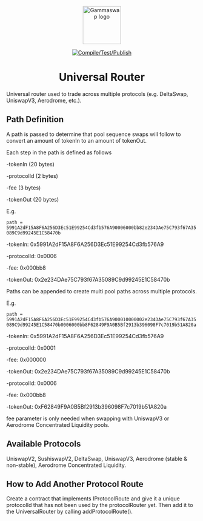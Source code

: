 <p align="center"><a href="https://gammaswap.com" target="_blank" rel="noopener noreferrer"><img width="100" src="https://app.gammaswap.com/logo.svg" alt="Gammaswap logo"></a></p>

<p align="center">
  <a href="https://github.com/gammaswap/universal-router/actions/workflows/main.yml">
    <img src="https://github.com/gammaswap/universal-router/actions/workflows/main.yml/badge.svg?branch=main" alt="Compile/Test/Publish">
  </a>
</p>

<h1 align="center">Universal Router</h1>
Universal router used to trade across multiple protocols (e.g. DeltaSwap, UniswapV3, Aerodrome, etc.).

## Path Definition

A path is passed to determine that pool sequence swaps will follow to convert an amount of tokenIn to an amount of tokenOut.

Each step in the path is defined as follows

-tokenIn (20 bytes)

-protocolId (2 bytes)

-fee (3 bytes)

-tokenOut (20 bytes)

E.g.

`path = 5991A2dF15A8F6A256D3Ec51E99254Cd3fb576A90006000bb82e234DAe75C793f67A35089C9d99245E1C58470b`

-tokenIn: 0x5991A2dF15A8F6A256D3Ec51E99254Cd3fb576A9

-protocolId: 0x0006

-fee: 0x000bb8

-tokenOut: 0x2e234DAe75C793f67A35089C9d99245E1C58470b

Paths can be appended to create multi pool paths across multiple protocols.

E.g.

`path = 5991A2dF15A8F6A256D3Ec51E99254Cd3fb576A900010000002e234DAe75C793f67A35089C9d99245E1C58470b0006000bb8F62849F9A0B5Bf2913b396098F7c7019b51A820a`

-tokenIn: 0x5991A2dF15A8F6A256D3Ec51E99254Cd3fb576A9

-protocolId: 0x0001

-fee: 0x000000

-tokenOut: 0x2e234DAe75C793f67A35089C9d99245E1C58470b

-protocolId: 0x0006

-fee: 0x000bb8

-tokenOut: 0xF62849F9A0B5Bf2913b396098F7c7019b51A820a

fee parameter is only needed when swapping with UniswapV3 or Aerodrome Concentrated Liquidity pools.

## Available Protocols
UniswapV2, SushiswapV2, DeltaSwap, UniswapV3, Aerodrome (stable & non-stable), Aerodrome Concentrated Liquidity.

## How to Add Another Protocol Route

Create a contract that implements IProtocolRoute and give it a unique protocolId that has not been used by the protocolRouter yet.
Then add it to the UniversalRouter by calling addProtocolRoute().